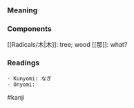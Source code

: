 ### Meaning



### Components

[[Radicals/木|木]]: tree; wood [[那]]: what?

### Readings

```
- Kunyomi: なぎ
- Onyomi: 
```

#kanji